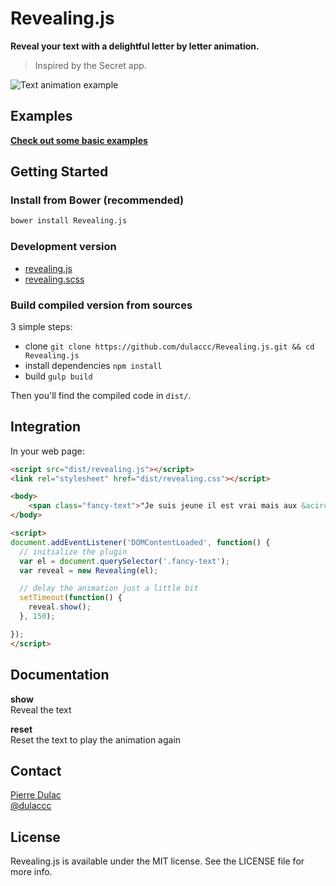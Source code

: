 # Revealing.js

**Reveal your text with a delightful letter by letter animation.**

> Inspired by the Secret app.

![Text animation example](examples/quote.gif)


## Examples

[**Check out some basic examples**](http://dulaccc.github.com/Revealing.js/examples/)


## Getting Started

### Install from Bower (recommended)

```sh
bower install Revealing.js
```

### Development version

- [revealing.js](https://raw.githubusercontent.com/dulaccc/Revealing.js/master/src/revealing.js)
- [revealing.scss](https://raw.githubusercontent.com/dulaccc/Revealing.js/master/src/revealing.scss)

### Build compiled version from sources

3 simple steps: 
- clone `git clone https://github.com/dulaccc/Revealing.js.git && cd Revealing.js`
- install dependencies `npm install`
- build `gulp build`

Then you'll find the compiled code in `dist/`.


## Integration

In your web page:

```html
<script src="dist/revealing.js"></script>
<link rel="stylesheet" href="dist/revealing.css"></script>

<body>
    <span class="fancy-text">"Je suis jeune il est vrai mais aux &acirc;mes bien n&eacute;es la valeur n'attend point le nombre des ann&eacute;es" Le Cid -  Corneille</span>
</body>

<script>
document.addEventListener('DOMContentLoaded', function() {
  // initialize the plugin
  var el = document.querySelector('.fancy-text');
  var reveal = new Revealing(el);

  // delay the animation just a little bit
  setTimeout(function() {
    reveal.show();
  }, 150);

});
</script>
```


## Documentation

**show**  
Reveal the text

**reset**  
Reset the text to play the animation again


## Contact

[Pierre Dulac](http://github.com/dulaccc)  
[@dulaccc](https://twitter.com/dulaccc)


## License

Revealing.js is available under the MIT license. See the LICENSE file for more info.
